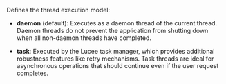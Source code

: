 Defines the thread execution model:
 				
* **daemon** (default): Executes as a daemon thread of the current thread. Daemon threads do not prevent the application from shutting down when all non-daemon threads have completed.

* **task**: Executed by the Lucee task manager, which provides additional robustness features like retry mechanisms. Task threads are ideal for asynchronous operations that should continue even if the user request completes.
